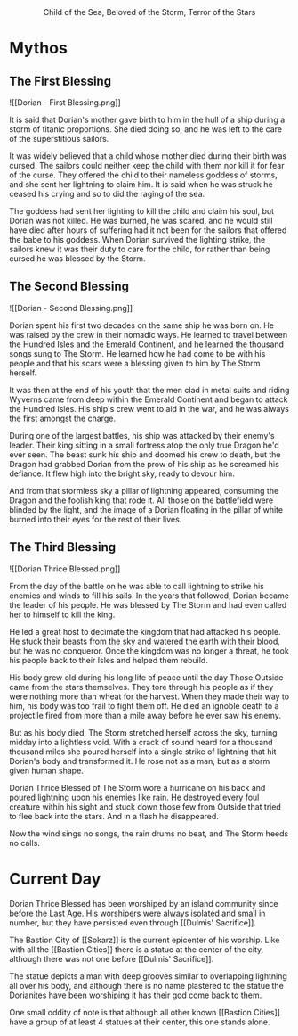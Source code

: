 <center>Child of the Sea, Beloved of the Storm, Terror of the Stars</center>

# Mythos
## The First Blessing

![[Dorian - First Blessing.png]]

It is said that Dorian's mother gave birth to him in the hull of a ship during a storm of titanic proportions. She died doing so, and he was left to the care of the superstitious sailors.

It was widely believed that a child whose mother died during their birth was cursed. The sailors could neither keep the child with them nor kill it for fear of the curse. They offered the child to their nameless goddess of storms, and she sent her lightning to claim him. It is said when he was struck he ceased his crying and so to did the raging of the sea.

The goddess had sent her lighting to kill the child and claim his soul, but Dorian was not killed. He was burned, he was scared, and he would still have died after hours of suffering had it not been for the sailors that offered the babe to his goddess. When Dorian survived the lighting strike, the sailors knew it was their duty to care for the child, for rather than being cursed he was blessed by the Storm.
## The Second Blessing

![[Dorian - Second Blessing.png]]

Dorian spent his first two decades on the same ship he was born on. He was raised by the crew in their nomadic ways. He learned to travel between the Hundred Isles and the Emerald Continent, and he learned the thousand songs sung to The Storm. He learned how he had come to be with his people and that his scars were a blessing given to him by The Storm herself.

It was then at the end of his youth that the men clad in metal suits and riding Wyverns came from deep within the Emerald Continent and began to attack the Hundred Isles. His ship's crew went to aid in the war, and he was always the first amongst the charge.

During one of the largest battles, his ship was attacked by their enemy's leader. Their king sitting in a small fortress atop the only true Dragon he'd ever seen. The beast sunk his ship and doomed his crew to death, but the Dragon had grabbed Dorian from the prow of his ship as he screamed his defiance. It flew high into the bright sky, ready to devour him.

And from that stormless sky a pillar of lightning appeared, consuming the Dragon and the foolish king that rode it. All those on the battlefield were blinded by the light, and the image of a Dorian floating in the pillar of white burned into their eyes for the rest of their lives.
## The Third Blessing

![[Dorian Thrice Blessed.png]]

From the day of the battle on he was able to call lightning to strike his enemies and winds to fill his sails. In the years that followed, Dorian became the leader of his people. He was blessed by The Storm and had even called her to himself to kill the king.

He led a great host to decimate the kingdom that had attacked his people. He stuck their beasts from the sky and watered the earth with their blood, but he was no conqueror. Once the kingdom was no longer a threat, he took his people back to their Isles and helped them rebuild.

His body grew old during his long life of peace until the day Those Outside came from the stars themselves. They tore through his people as if they were nothing more than wheat for the harvest. When they made their way to him, his body was too frail to fight them off. He died an ignoble death to a projectile fired from more than a mile away before he ever saw his enemy.

But as his body died, The Storm stretched herself across the sky, turning midday into a lightless void. With a crack of sound heard for a thousand thousand miles she poured herself into a single strike of lightning that hit Dorian's body and transformed it. He rose not as a man, but as a storm given human shape.

Dorian Thrice Blessed of The Storm wore a hurricane on his back and poured lightning upon his enemies like rain. He destroyed every foul creature within his sight and stuck down those few from Outside that tried to flee back into the stars. And in a flash he disappeared.

Now the wind sings no songs, the rain drums no beat, and The Storm heeds no calls.
# Current Day

Dorian Thrice Blessed has been worshiped by an island community since before the Last Age. His worshipers were always isolated and small in number, but they have persisted even through [[Dulmis' Sacrifice]].

The Bastion City of [[Sokarz]] is the current epicenter of his worship. Like with all the [[Bastion Cities]] there is a statue at the center of the city, although there was not one before [[Dulmis' Sacrifice]].

The statue depicts a man with deep grooves similar to overlapping lightning all over his body, and although there is no name plastered to the statue the Dorianites have been worshiping it has their god come back to them.

One small oddity of note is that although all other known [[Bastion Cities]] have a group of at least 4 statues at their center, this one stands alone.